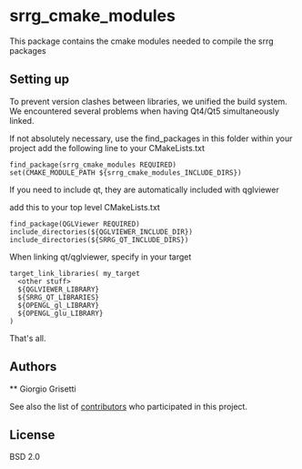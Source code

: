 # srrg_cmake_modules

This package contains the cmake modules needed to compile the srrg packages


## Setting up
To prevent version clashes between libraries, we unified the build system.
We encountered several problems when having Qt4/Qt5 simultaneously linked.

If not absolutely necessary, use the find_packages in this folder
within your project
add the following line to your CMakeLists.txt

```
find_package(srrg_cmake_modules REQUIRED)
set(CMAKE_MODULE_PATH ${srrg_cmake_modules_INCLUDE_DIRS})
```

If you need to include qt, they are automatically included
with qglviewer

add this to your top level CMakeLists.txt

```
find_package(QGLViewer REQUIRED)
include_directories(${QGLVIEWER_INCLUDE_DIR})
include_directories(${SRRG_QT_INCLUDE_DIRS})
```

When linking qt/qglviewer, specify in your target

```
target_link_libraries( my_target
  <other stuff>
  ${QGLVIEWER_LIBRARY} 
  ${SRRG_QT_LIBRARIES}
  ${OPENGL_gl_LIBRARY} 
  ${OPENGL_glu_LIBRARY}
)
```

That's all.

## Authors

** Giorgio Grisetti 

See also the list of [contributors](https://github.com/your/project/contributors) who participated in this project.

## License

BSD 2.0
